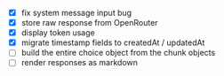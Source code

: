 - [x] fix system message input bug
- [x] store raw response from OpenRouter
- [x] display token usage
- [x] migrate timestamp fields to createdAt / updatedAt
- [ ] build the entire choice object from the chunk objects
- [ ] render responses as markdown
